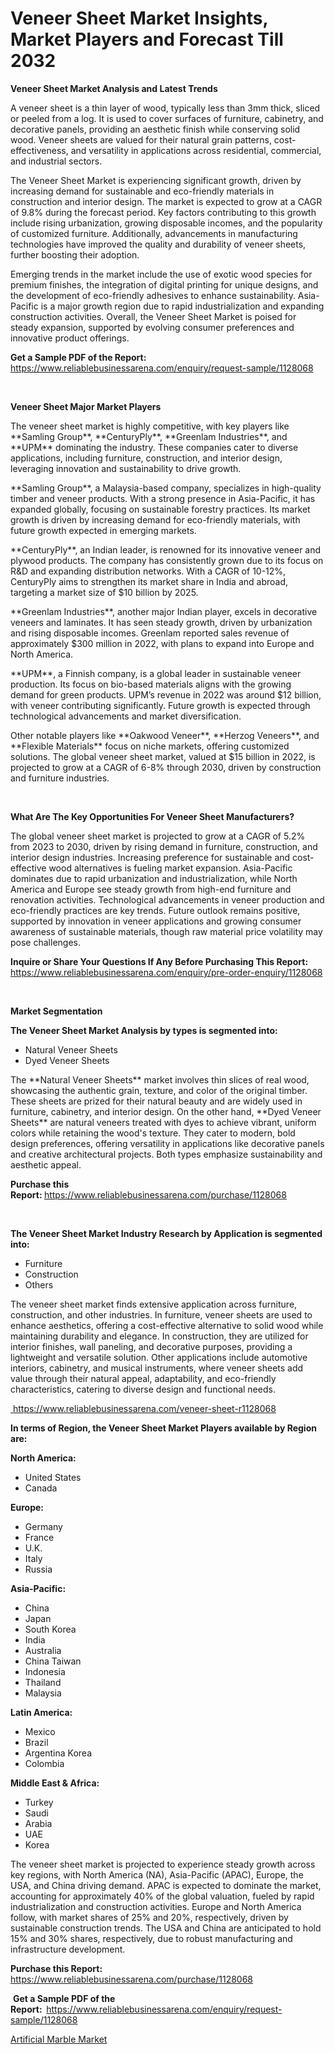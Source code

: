<p><h1>Veneer Sheet Market Insights, Market Players and Forecast Till 2032</h1></p><p><strong>Veneer Sheet Market Analysis and Latest Trends</strong></p>
<p><p>A veneer sheet is a thin layer of wood, typically less than 3mm thick, sliced or peeled from a log. It is used to cover surfaces of furniture, cabinetry, and decorative panels, providing an aesthetic finish while conserving solid wood. Veneer sheets are valued for their natural grain patterns, cost-effectiveness, and versatility in applications across residential, commercial, and industrial sectors.</p><p>The Veneer Sheet Market is experiencing significant growth, driven by increasing demand for sustainable and eco-friendly materials in construction and interior design. The market is expected to grow at a CAGR of 9.8% during the forecast period. Key factors contributing to this growth include rising urbanization, growing disposable incomes, and the popularity of customized furniture. Additionally, advancements in manufacturing technologies have improved the quality and durability of veneer sheets, further boosting their adoption.</p><p>Emerging trends in the market include the use of exotic wood species for premium finishes, the integration of digital printing for unique designs, and the development of eco-friendly adhesives to enhance sustainability. Asia-Pacific is a major growth region due to rapid industrialization and expanding construction activities. Overall, the Veneer Sheet Market is poised for steady expansion, supported by evolving consumer preferences and innovative product offerings.</p></p>
<p><strong>Get a Sample PDF of the Report:&nbsp;</strong> <a href="https://www.reliablebusinessarena.com/enquiry/request-sample/1128068?utm_campaign=2253&utm_medium=2&utm_source=Github&utm_content=ia&utm_term=27012025&utm_id=veneer-sheet">https://www.reliablebusinessarena.com/enquiry/request-sample/1128068</a></p>
<p>&nbsp;</p>
<p><strong>Veneer Sheet Major Market Players</strong></p>
<p><p>The veneer sheet market is highly competitive, with key players like **Samling Group**, **CenturyPly**, **Greenlam Industries**, and **UPM** dominating the industry. These companies cater to diverse applications, including furniture, construction, and interior design, leveraging innovation and sustainability to drive growth.</p><p>**Samling Group**, a Malaysia-based company, specializes in high-quality timber and veneer products. With a strong presence in Asia-Pacific, it has expanded globally, focusing on sustainable forestry practices. Its market growth is driven by increasing demand for eco-friendly materials, with future growth expected in emerging markets.</p><p>**CenturyPly**, an Indian leader, is renowned for its innovative veneer and plywood products. The company has consistently grown due to its focus on R&D and expanding distribution networks. With a CAGR of 10-12%, CenturyPly aims to strengthen its market share in India and abroad, targeting a market size of $10 billion by 2025.</p><p>**Greenlam Industries**, another major Indian player, excels in decorative veneers and laminates. It has seen steady growth, driven by urbanization and rising disposable incomes. Greenlam reported sales revenue of approximately $300 million in 2022, with plans to expand into Europe and North America.</p><p>**UPM**, a Finnish company, is a global leader in sustainable veneer production. Its focus on bio-based materials aligns with the growing demand for green products. UPM’s revenue in 2022 was around $12 billion, with veneer contributing significantly. Future growth is expected through technological advancements and market diversification.</p><p>Other notable players like **Oakwood Veneer**, **Herzog Veneers**, and **Flexible Materials** focus on niche markets, offering customized solutions. The global veneer sheet market, valued at $15 billion in 2022, is projected to grow at a CAGR of 6-8% through 2030, driven by construction and furniture industries.</p></p>
<p>&nbsp;</p>
<p><strong>What Are The Key Opportunities For Veneer Sheet Manufacturers?</strong></p>
<p><p>The global veneer sheet market is projected to grow at a CAGR of 5.2% from 2023 to 2030, driven by rising demand in furniture, construction, and interior design industries. Increasing preference for sustainable and cost-effective wood alternatives is fueling market expansion. Asia-Pacific dominates due to rapid urbanization and industrialization, while North America and Europe see steady growth from high-end furniture and renovation activities. Technological advancements in veneer production and eco-friendly practices are key trends. Future outlook remains positive, supported by innovation in veneer applications and growing consumer awareness of sustainable materials, though raw material price volatility may pose challenges.</p></p>
<p><strong>Inquire or Share Your Questions If Any Before Purchasing This Report:</strong> <a href="https://www.reliablebusinessarena.com/enquiry/pre-order-enquiry/1128068?utm_campaign=2253&utm_medium=2&utm_source=Github&utm_content=ia&utm_term=27012025&utm_id=veneer-sheet">https://www.reliablebusinessarena.com/enquiry/pre-order-enquiry/1128068</a></p>
<p>&nbsp;</p>
<p><strong>Market Segmentation</strong></p>
<p><strong>The Veneer Sheet Market Analysis by types is segmented into:</strong></p>
<p><ul><li>Natural Veneer Sheets</li><li>Dyed Veneer Sheets</li></ul></p>
<p><p>The **Natural Veneer Sheets** market involves thin slices of real wood, showcasing the authentic grain, texture, and color of the original timber. These sheets are prized for their natural beauty and are widely used in furniture, cabinetry, and interior design. On the other hand, **Dyed Veneer Sheets** are natural veneers treated with dyes to achieve vibrant, uniform colors while retaining the wood's texture. They cater to modern, bold design preferences, offering versatility in applications like decorative panels and creative architectural projects. Both types emphasize sustainability and aesthetic appeal.</p></p>
<p><strong>Purchase this Report:&nbsp;</strong><a href="https://www.reliablebusinessarena.com/purchase/1128068?utm_campaign=2253&utm_medium=2&utm_source=Github&utm_content=ia&utm_term=27012025&utm_id=veneer-sheet">https://www.reliablebusinessarena.com/purchase/1128068</a></p>
<p>&nbsp;</p>
<p><strong>The Veneer Sheet Market Industry Research by Application is segmented into:</strong></p>
<p><ul><li>Furniture</li><li>Construction</li><li>Others</li></ul></p>
<p><p>The veneer sheet market finds extensive application across furniture, construction, and other industries. In furniture, veneer sheets are used to enhance aesthetics, offering a cost-effective alternative to solid wood while maintaining durability and elegance. In construction, they are utilized for interior finishes, wall paneling, and decorative purposes, providing a lightweight and versatile solution. Other applications include automotive interiors, cabinetry, and musical instruments, where veneer sheets add value through their natural appeal, adaptability, and eco-friendly characteristics, catering to diverse design and functional needs.</p></p>
<p><a href="https://www.reliablebusinessarena.com/veneer-sheet-r1128068?utm_campaign=2253&utm_medium=2&utm_source=Github&utm_content=ia&utm_term=27012025&utm_id=veneer-sheet">&nbsp;https://www.reliablebusinessarena.com/veneer-sheet-r1128068</a></p>
<p><strong>In terms of Region, the Veneer Sheet Market Players available by Region are:</strong></p>
<p>
    <p> <strong> North America: </strong>
        <ul>
            <li>United States</li>
            <li>Canada</li>
        </ul>
        </p> 
    <p> <strong> Europe: </strong>
        <ul>
            <li>Germany</li>
            <li>France</li>
            <li>U.K.</li>
            <li>Italy</li>
            <li>Russia</li>
        </ul>
        </p> 
    <p> <strong> Asia-Pacific: </strong>
        <ul>
            <li>China</li>
            <li>Japan</li>
            <li>South Korea</li>
            <li>India</li>
            <li>Australia</li>
            <li>China Taiwan</li>
            <li>Indonesia</li>
            <li>Thailand</li>
            <li>Malaysia</li>
        </ul>
        </p> 
    <p> <strong> Latin America: </strong>
        <ul>
            <li>Mexico</li>
            <li>Brazil</li>
            <li>Argentina Korea</li>
            <li>Colombia</li>
        </ul>
        </p> 
    <p> <strong> Middle East & Africa: </strong>
        <ul>
            <li>Turkey</li>
            <li>Saudi</li>
            <li>Arabia</li>
            <li>UAE</li>
            <li>Korea</li>
        </ul>
    </p>
    </p>
<p><p>The veneer sheet market is projected to experience steady growth across key regions, with North America (NA), Asia-Pacific (APAC), Europe, the USA, and China driving demand. APAC is expected to dominate the market, accounting for approximately 40% of the global valuation, fueled by rapid industrialization and construction activities. Europe and North America follow, with market shares of 25% and 20%, respectively, driven by sustainable construction trends. The USA and China are anticipated to hold 15% and 30% shares, respectively, due to robust manufacturing and infrastructure development.</p></p>
<p><strong>Purchase this Report: </strong><a href="https://www.reliablebusinessarena.com/purchase/1128068?utm_campaign=2253&utm_medium=2&utm_source=Github&utm_content=ia&utm_term=27012025&utm_id=veneer-sheet">https://www.reliablebusinessarena.com/purchase/1128068</a></p>
<p>&nbsp;<strong>Get a Sample PDF of the Report:&nbsp;&nbsp;</strong><a href="https://www.reliablebusinessarena.com/enquiry/request-sample/1128068?utm_campaign=2253&utm_medium=2&utm_source=Github&utm_content=ia&utm_term=27012025&utm_id=veneer-sheet">https://www.reliablebusinessarena.com/enquiry/request-sample/1128068</a></p>
<p><strong></strong></p>
<p><p><a href="https://github.com/arionmp/Market-Research-Report-List-5/blob/main/artificial-marble-market.md?utm_campaign=2253&utm_medium=2&utm_source=Github&utm_content=ia&utm_term=27012025&utm_id=veneer-sheet">Artificial Marble Market</a></p></p>
